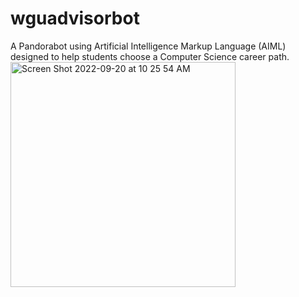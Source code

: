 # wguadvisorbot
A Pandorabot using Artificial Intelligence Markup Language (AIML) designed 
to help students choose a Computer Science career path. 
<img width="360" alt="Screen Shot 2022-09-20 at 10 25 54 AM" src="https://user-images.githubusercontent.com/38383228/191621798-d30dd021-87b8-4d6b-b8ee-719b81cdff59.png">
